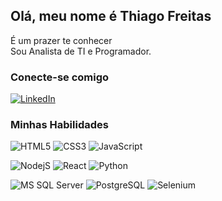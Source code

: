## Olá, meu nome é Thiago Freitas
É um prazer te conhecer<br>
Sou Analista de TI e Programador.

### Conecte-se comigo
[![LinkedIn](https://img.shields.io/badge/LinkedIn-000?style=for-the-badge&logo=linkedin&logoColor=0E76A8)](https://www.linkedin.com/in/thiago-de-freitas-evangelista/)

### Minhas Habilidades
![HTML5](https://img.shields.io/badge/HTML5-000?style=for-the-badge&logo=html5)
![CSS3](https://img.shields.io/badge/CSS3-FFF?style=for-the-badge&logo=css3&logoColor=264CE4)
![JavaScript](https://img.shields.io/badge/JavaScript-000?style=for-the-badge&logo=javascript)

![NodejS](https://img.shields.io/badge/-NodeJS-FFF?style=for-the-badge&logo=nodedotjs)
![React](https://img.shields.io/badge/React-000?style=for-the-badge&logo=react)
![Python](https://img.shields.io/badge/Python-FFF?style=for-the-badge&logo=python)

![MS SQL Server](https://img.shields.io/badge/-MS%20SQL%20Server-000?style=for-the-badge&logo=microsoftsqlserver)
![PostgreSQL](https://img.shields.io/badge/PostgreSQL-FFF?style=for-the-badge&logo=postgresql)
![Selenium](https://img.shields.io/badge/SELENIUM-000?style=for-the-badge&logo=selenium)